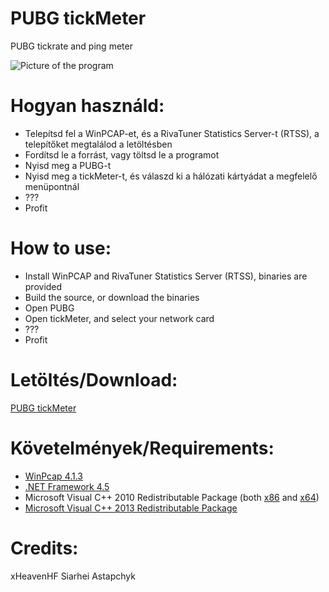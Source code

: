 # PUBG tickMeter

PUBG tickrate and ping meter

![Picture of the program](https://i.imgur.com/88VBE83.png)

# Hogyan használd:

- Telepítsd fel a WinPCAP-et, és a RivaTuner Statistics Server-t (RTSS), a telepítőket megtalálod a letöltésben
- Fordítsd le a forrást, vagy töltsd le a programot
- Nyisd meg a PUBG-t
- Nyisd meg a tickMeter-t, és válaszd ki a hálózati kártyádat a megfelelő menüpontnál
- ???
- Profit

# How to use:

- Install WinPCAP and RivaTuner Statistics Server (RTSS), binaries are provided
- Build the source, or download the binaries
- Open PUBG
- Open tickMeter, and select your network card
- ???
- Profit

# Letöltés/Download:

[PUBG tickMeter](https://github.com/xHeaven/tickMeter/files/2107874/tickMeter_v1.2.2.zip)

# Követelmények/Requirements:
- [WinPcap 4.1.3](http://www.winpcap.org/)
- [.NET Framework 4.5](https://www.microsoft.com/en-us/download/details.aspx?id=30653)
- Microsoft Visual C++ 2010 Redistributable Package (both [x86](http://www.microsoft.com/en-us/download/details.aspx?id=5555) and [x64](http://www.microsoft.com/en-us/download/details.aspx?id=14632))
- [Microsoft Visual C++ 2013 Redistributable Package](https://www.microsoft.com/en-us/download/details.aspx?id=40784)

# Credits:
xHeavenHF
Siarhei Astapchyk

